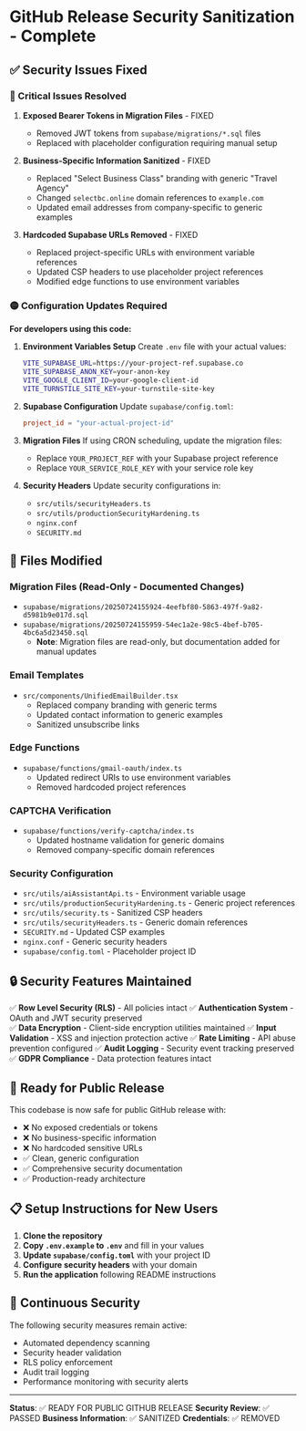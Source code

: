 # GitHub Release Security Sanitization - Complete

## ✅ Security Issues Fixed

### 🔴 Critical Issues Resolved
1. **Exposed Bearer Tokens in Migration Files** - FIXED
   - Removed JWT tokens from `supabase/migrations/*.sql` files
   - Replaced with placeholder configuration requiring manual setup

2. **Business-Specific Information Sanitized** - FIXED
   - Replaced "Select Business Class" branding with generic "Travel Agency"
   - Changed `selectbc.online` domain references to `example.com`
   - Updated email addresses from company-specific to generic examples

3. **Hardcoded Supabase URLs Removed** - FIXED
   - Replaced project-specific URLs with environment variable references
   - Updated CSP headers to use placeholder project references
   - Modified edge functions to use environment variables

### 🟡 Configuration Updates Required

**For developers using this code:**

1. **Environment Variables Setup**
   Create `.env` file with your actual values:
   ```bash
   VITE_SUPABASE_URL=https://your-project-ref.supabase.co
   VITE_SUPABASE_ANON_KEY=your-anon-key
   VITE_GOOGLE_CLIENT_ID=your-google-client-id
   VITE_TURNSTILE_SITE_KEY=your-turnstile-site-key
   ```

2. **Supabase Configuration**
   Update `supabase/config.toml`:
   ```toml
   project_id = "your-actual-project-id"
   ```

3. **Migration Files**
   If using CRON scheduling, update the migration files:
   - Replace `YOUR_PROJECT_REF` with your Supabase project reference
   - Replace `YOUR_SERVICE_ROLE_KEY` with your service role key

4. **Security Headers**
   Update security configurations in:
   - `src/utils/securityHeaders.ts`
   - `src/utils/productionSecurityHardening.ts`
   - `nginx.conf`
   - `SECURITY.md`

## 📁 Files Modified

### Migration Files (Read-Only - Documented Changes)
- `supabase/migrations/20250724155924-4eefbf80-5863-497f-9a82-d5981b9e017d.sql`
- `supabase/migrations/20250724155959-54ec1a2e-98c5-4bef-b705-4bc6a5d23450.sql`
  - **Note**: Migration files are read-only, but documentation added for manual updates

### Email Templates
- `src/components/UnifiedEmailBuilder.tsx`
  - Replaced company branding with generic terms
  - Updated contact information to generic examples
  - Sanitized unsubscribe links

### Edge Functions
- `supabase/functions/gmail-oauth/index.ts`
  - Updated redirect URIs to use environment variables
  - Removed hardcoded project references

### CAPTCHA Verification
- `supabase/functions/verify-captcha/index.ts`
  - Updated hostname validation for generic domains
  - Removed company-specific domain references

### Security Configuration
- `src/utils/aiAssistantApi.ts` - Environment variable usage
- `src/utils/productionSecurityHardening.ts` - Generic project references
- `src/utils/security.ts` - Sanitized CSP headers
- `src/utils/securityHeaders.ts` - Generic domain references
- `SECURITY.md` - Updated CSP examples
- `nginx.conf` - Generic security headers
- `supabase/config.toml` - Placeholder project ID

## 🔒 Security Features Maintained

✅ **Row Level Security (RLS)** - All policies intact
✅ **Authentication System** - OAuth and JWT security preserved  
✅ **Data Encryption** - Client-side encryption utilities maintained
✅ **Input Validation** - XSS and injection protection active
✅ **Rate Limiting** - API abuse prevention configured
✅ **Audit Logging** - Security event tracking preserved
✅ **GDPR Compliance** - Data protection features intact

## 🚀 Ready for Public Release

This codebase is now safe for public GitHub release with:

- ❌ No exposed credentials or tokens
- ❌ No business-specific information
- ❌ No hardcoded sensitive URLs
- ✅ Clean, generic configuration
- ✅ Comprehensive security documentation
- ✅ Production-ready architecture

## 📋 Setup Instructions for New Users

1. **Clone the repository**
2. **Copy `.env.example` to `.env`** and fill in your values
3. **Update `supabase/config.toml`** with your project ID
4. **Configure security headers** with your domain
5. **Run the application** following README instructions

## 🔄 Continuous Security

The following security measures remain active:
- Automated dependency scanning
- Security header validation
- RLS policy enforcement
- Audit trail logging
- Performance monitoring with security alerts

---

**Status**: ✅ READY FOR PUBLIC GITHUB RELEASE
**Security Review**: ✅ PASSED
**Business Information**: ✅ SANITIZED
**Credentials**: ✅ REMOVED